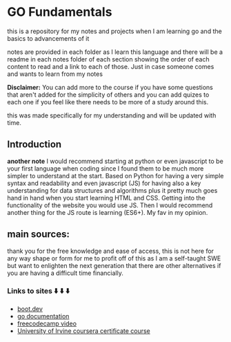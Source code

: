 # GO Fundamentals
 this is a repository for my notes and projects when I am learning go and the basics to advancements of it


notes are provided in each folder as I learn this language
and there will be a readme in each notes folder of each section 
showing the order of each content to read and a link to each of those. Just in case someone 
comes and wants to learn from my notes 

**Disclaimer:** You can add more to the course if you have some questions that aren't added for 
the simplicity of others and you can add quizes to each one if you feel like 
there needs to be more of a study around this.

this was made specifically for my understanding and will be updated with time.

## Introduction

**another note** I would recommend starting at python or even javascript to be your first language when coding since I found them to be much more simpler to understand at the start. Based on Python for having a very simple syntax and readability and even javascript (JS) for having also a key understanding for data structures and algorithms plus it pretty much goes hand in hand when you start learning HTML and CSS. Getting into the functionality of the website you would use JS. Then I would recommend another thing for the JS route is learning (ES6+). My fav in my opinion.


## main sources:


thank you for the free knowledge and ease of access, this is not here for any way shape or form for me to profit off of this as I am a self-taught SWE but want to enlighten the next generation that there are other alternatives if you are having a difficult time financially.

### Links to sites ⬇️ ⬇️ ⬇️

* [boot.dev](https://www.boot.dev)
* [go documentation](https://go.dev/doc/)
* [freecodecamp video](https://www.youtube.com/watch?v=un6ZyFkqFKo&t=876s)
* [University of Irvine coursera certificate course](https://www.coursera.org/specializations/google-golang)